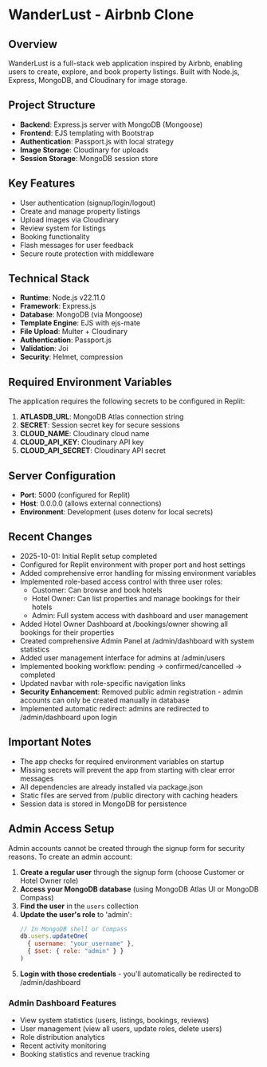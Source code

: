 # WanderLust - Airbnb Clone

## Overview
WanderLust is a full-stack web application inspired by Airbnb, enabling users to create, explore, and book property listings. Built with Node.js, Express, MongoDB, and Cloudinary for image storage.

## Project Structure
- **Backend**: Express.js server with MongoDB (Mongoose)
- **Frontend**: EJS templating with Bootstrap
- **Authentication**: Passport.js with local strategy
- **Image Storage**: Cloudinary for uploads
- **Session Storage**: MongoDB session store

## Key Features
- User authentication (signup/login/logout)
- Create and manage property listings
- Upload images via Cloudinary
- Review system for listings
- Booking functionality
- Flash messages for user feedback
- Secure route protection with middleware

## Technical Stack
- **Runtime**: Node.js v22.11.0
- **Framework**: Express.js
- **Database**: MongoDB (via Mongoose)
- **Template Engine**: EJS with ejs-mate
- **File Upload**: Multer + Cloudinary
- **Authentication**: Passport.js
- **Validation**: Joi
- **Security**: Helmet, compression

## Required Environment Variables
The application requires the following secrets to be configured in Replit:

1. **ATLASDB_URL**: MongoDB Atlas connection string
2. **SECRET**: Session secret key for secure sessions
3. **CLOUD_NAME**: Cloudinary cloud name
4. **CLOUD_API_KEY**: Cloudinary API key
5. **CLOUD_API_SECRET**: Cloudinary API secret

## Server Configuration
- **Port**: 5000 (configured for Replit)
- **Host**: 0.0.0.0 (allows external connections)
- **Environment**: Development (uses dotenv for local secrets)

## Recent Changes
- 2025-10-01: Initial Replit setup completed
- Configured for Replit environment with proper port and host settings
- Added comprehensive error handling for missing environment variables
- Implemented role-based access control with three user roles:
  - Customer: Can browse and book hotels
  - Hotel Owner: Can list properties and manage bookings for their hotels
  - Admin: Full system access with dashboard and user management
- Added Hotel Owner Dashboard at /bookings/owner showing all bookings for their properties
- Created comprehensive Admin Panel at /admin/dashboard with system statistics
- Added user management interface for admins at /admin/users
- Implemented booking workflow: pending → confirmed/cancelled → completed
- Updated navbar with role-specific navigation links
- **Security Enhancement**: Removed public admin registration - admin accounts can only be created manually in database
- Implemented automatic redirect: admins are redirected to /admin/dashboard upon login

## Important Notes
- The app checks for required environment variables on startup
- Missing secrets will prevent the app from starting with clear error messages
- All dependencies are already installed via package.json
- Static files are served from /public directory with caching headers
- Session data is stored in MongoDB for persistence

## Admin Access Setup
Admin accounts cannot be created through the signup form for security reasons. To create an admin account:

1. **Create a regular user** through the signup form (choose Customer or Hotel Owner role)
2. **Access your MongoDB database** (using MongoDB Atlas UI or MongoDB Compass)
3. **Find the user** in the `users` collection
4. **Update the user's role** to 'admin':
   ```javascript
   // In MongoDB shell or Compass
   db.users.updateOne(
     { username: "your_username" },
     { $set: { role: "admin" } }
   )
   ```
5. **Login with those credentials** - you'll automatically be redirected to /admin/dashboard

### Admin Dashboard Features
- View system statistics (users, listings, bookings, reviews)
- User management (view all users, update roles, delete users)
- Role distribution analytics
- Recent activity monitoring
- Booking statistics and revenue tracking

